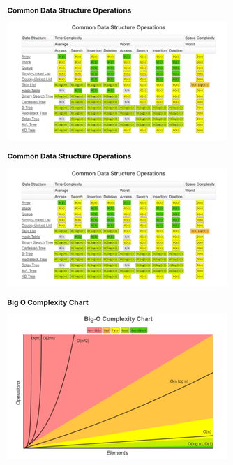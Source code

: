 ### Common Data Structure Operations

![Common Data Structure Operations](/Assets/Common_Data_Structure_Operations.png)

### Common Data Structure Operations

![Common Data Structure Operations](/Assets/Common_Data_Structure_Operations.png)

### Big O Complexity Chart

![Big O Complexity Chart](/Assets/Big_O_Complexity_Chart.png)


